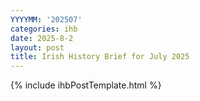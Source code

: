 ```yaml
---
YYYYMM: '202507'
categories: ihb
date: 2025-8-2
layout: post
title: Irish History Brief for July 2025
---
```

{% include ihbPostTemplate.html %}